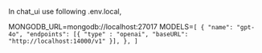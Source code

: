 In chat_ui use following .env.local,

MONGODB_URL=mongodb://localhost:27017
MODELS=`[
  {
    "name": "gpt-4o",
    "endpoints": [{
      "type" : "openai",
      "baseURL": "http://localhost:14000/v1"
    }],
  },
]`
